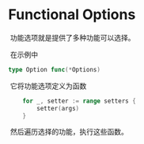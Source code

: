 # Functional Options

​	功能选项就是提供了多种功能可以选择。

​	在示例中

``` go
type Option func(*Options)
```

​	它将功能选项定义为函数

``` go
	for _, setter := range setters {
		setter(args)
    }
```

​	然后遍历选择的功能，执行这些函数。
